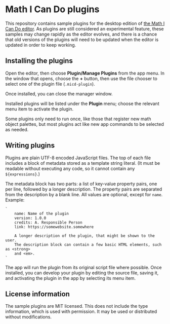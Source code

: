 # Math I Can Do plugins

This repository contains sample plugins for the desktop edition
of [the Math I Can Do editor](https://www.mathicando.com).
As plugins are still considered an experimental feature, these
samples may change rapidly as the editor evolves, and there
is a chance that old versions of the plugins will need to be
updated when the editor is updated in order to keep working.

## Installing the plugins

Open the editor, then choose **Plugin/Manage Plugins** from the app menu.
In the window that opens, choose the **+** button, then use the file chooser
to select one of the plugin file (`.micd-plugin`).

Once installed, you can close the manager window.

Installed plugins will be listed under the **Plugin** menu; choose the
relevant menu item to activate the plugin.

Some plugins only need to run once, like those that register new
math object palettes, but most plugins act like new app commands
to be selected as needed.

## Writing plugins

Plugins are plain UTF-8 encoded JavaScript files. The top of each file includes
a block of metadata stored as a template string literal. (It must be readable
without executing any code, so it cannot contain any `${expressions}`.)

The metadata block has two parts: a list of key-value property pairs, one per line,
followed by a longer description. The property pairs are separated from the description
by a blank line. All values are optional, except for `name`. Example:

```
`
    name: Name of the plugin
    version: 1.0.0
    credits: A. Responsible Person
    link: https://somewebsite.somewhere

    A longer description of the plugin, that might be shown to the user.
    The description block can contain a few basic HTML elements, such as <strong>
    and <em>.
`
```

The app will run the plugin from its original script file where possible.
Once installed, you can develop your plugin by editing the source file,
saving it, and activating the plugin in the app by selecting its menu item.

## License information

The sample plugins are MIT licensed. This does not include the type information,
which is used with permission. It may be used or distributed without modifications.